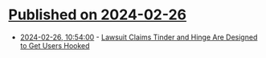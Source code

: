 # [Published on 2024-02-26](index.md)

* [2024-02-26, 10:54:00](https://soylentnews.org/article.pl?sid=24/02/25/1320209&from=rss) - [Lawsuit Claims Tinder and Hinge Are Designed to Get Users Hooked](https://soylentnews.org/article.pl?sid=24/02/25/1320209&from=rss)
